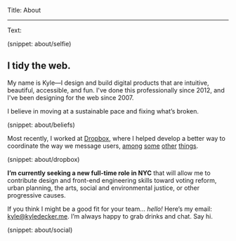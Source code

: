 Title: About

----

Text:

(snippet: about/selfie)

## I tidy the web.

My name is Kyle—I design and build digital products that are intuitive, beautiful, accessible, and fun. I've done this professionally since 2012, and I've been designing for the web since 2007.

I believe in moving at a sustainable pace and fixing what’s broken.

(snippet: about/beliefs)

Most recently, I worked at [Dropbox](/work/dropbox), where I helped develop a better way to coordinate the way we message users, [among](https://dribbble.com/shots/4138623-Fit-Fill-Icon-Design-Process) [some](https://dribbble.com/shots/4309432-Design-Session-Cheat-Sheet) [other](https://dribbble.com/shots/3288748-Dropbox-Design-Book-Club) [things](https://dribbble.com/shots/3689574-Menu-Loader).

(snippet: about/dropbox)

**I’m currently seeking a new full-time role in <span class="uppercase">NYC</span>** that will allow me to contribute design and front-end engineering skills toward voting reform, urban planning, the arts, social and environmental justice, or other progressive causes.

If you think I might be a good fit for your team... *hello!* Here’s my email: <kyle@kyledecker.me>. I’m always happy to grab drinks and chat. Say hi.

(snippet: about/social)
